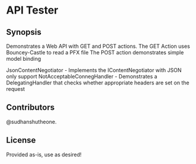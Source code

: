 # API Tester

## Synopsis
Demonstrates a Web API with GET and POST actions.
The GET Action uses Bouncey-Castle to read a PFX file
The POST action demonstrates simple model binding

JsonContentNegotiator - Implements the IContentNegotiator with JSON only support
NotAcceptableConnegHandler - Demonstrates a DelegatingHandler that checks whether appropriate headers are set on the request

## Contributors

@sudhanshutheone.

## License

Provided as-is, use as desired!
